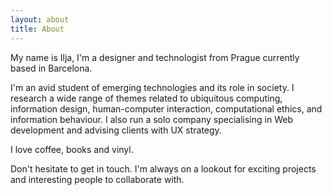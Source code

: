 ```yaml
---
layout: about
title: About
---
```


My name is Ilja, I'm a designer and technologist from Prague currently based in Barcelona.

I'm an avid student of emerging technologies and its role in society. I research a wide range of themes related to ubiquitous computing, information design, human-computer interaction, computational ethics, and information behaviour. I also run a solo company specialising in Web development and advising clients with UX strategy.

I love coffee, books and vinyl.

Don't hesitate to get in touch. I'm always on a lookout for exciting projects and interesting people to collaborate with.
